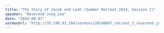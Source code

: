 ```yaml
---
title: "The Story of Jacob and Leah (Summer Retreat 2014, Session 2)"
speaker: "Reverend Jung Lee"
date: "2014-08-07"
sermonUrl: "http://35.190.93.184/sermons/20140807_retreat_2_reverend_jung_lee_the_story_of_jacob_and_leah.mp3"
---
```

